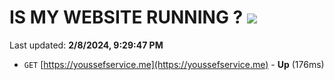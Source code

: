 # IS MY WEBSITE RUNNING ? [![](https://img.shields.io/static/v1?label=Sponsor&message=%E2%9D%A4&logo=GitHub&color=%23fe8e86)](https://github.com/sponsors/<username>)

Last updated: **2/8/2024, 9:29:47 PM**

- `GET` [https://youssefservice.me](https://youssefservice.me) - **Up** (176ms)
